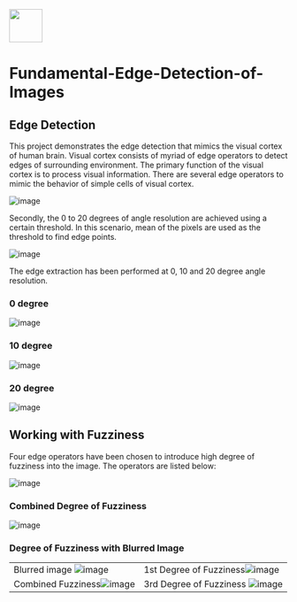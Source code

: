 <img src="https://www.fatalerrors.org/images/blog/31f3de3f0d648286735ea05b863fdb98.jpg" width="60" height="60"> 

# Fundamental-Edge-Detection-of-Images
## Edge Detection
This project demonstrates the edge detection that mimics the visual cortex of human brain. Visual cortex consists of myriad of edge operators to detect edges of surrounding environment.  The primary function of the visual cortex is to process visual information. There are several edge operators to mimic the behavior of simple cells of visual cortex.

![image](https://user-images.githubusercontent.com/98129458/150475557-ab651572-d0a2-4ae4-a814-6baf1b3609a7.png)

Secondly, the 0 to 20 degrees of angle resolution are achieved using a certain threshold. In this scenario, mean of the pixels are used as the threshold to find edge points.

![image](https://user-images.githubusercontent.com/98129458/150475735-a855b15f-2241-4051-97c1-e47e9678b91f.png)

The edge extraction has been performed at 0, 10 and 20 degree angle resolution. 
### 0 degree

![image](https://user-images.githubusercontent.com/98129458/150476098-f35608ed-2e17-451f-8a83-36be6362ef30.png)

### 10 degree

![image](https://user-images.githubusercontent.com/98129458/150476560-93ebcec3-2dd1-4cac-9e94-f86610140e36.png)


### 20 degree
![image](https://user-images.githubusercontent.com/98129458/150476687-b2f80d3c-727b-4846-80e4-966e5c8b0147.png)

## Working with Fuzziness
Four edge operators have been chosen to introduce high degree of fuzziness into the image. The operators are listed below:

![image](https://user-images.githubusercontent.com/98129458/150477012-b1dc39bd-4b18-445e-b805-98a4192afad8.png)

### Combined Degree of Fuzziness
![image](https://user-images.githubusercontent.com/98129458/150477179-4922cc24-f3bd-4aa5-bced-adc675a5ed18.png)

### Degree of Fuzziness with Blurred Image
|  |  |
| --- | --- |
| Blurred image ![image](https://user-images.githubusercontent.com/98129458/150477838-f7d40848-3d12-4845-aaa7-a491ba55c122.png) | 1st Degree of Fuzziness![image](https://user-images.githubusercontent.com/98129458/150478079-0b033867-dddb-42a1-8998-b344ae6daf93.png) | 
Combined Fuzziness![image](https://user-images.githubusercontent.com/98129458/150478434-334d3ebd-28ec-4cc6-bdc9-67f5f1a43091.png)| 3rd Degree of Fuzziness ![image](https://user-images.githubusercontent.com/98129458/150478818-365ab302-6194-4cf8-b10f-650d5d76b70e.png)|
